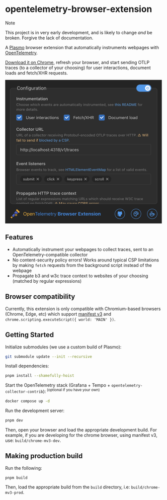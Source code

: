 # opentelemetry-browser-extension

> [!NOTE] 
> This project is in very early development, and is likely to change *and* be broken. Forgive the lack of documentation.

A [Plasmo](https://docs.plasmo.com/) browser extension that automatically instruments webpages with [OpenTelemetry](https://opentelemetry.io/docs/what-is-opentelemetry/).

[Download it on Chrome](https://chromewebstore.google.com/detail/opentelemetry-browser-ext/bgjeoaohfhbfabbfhbafjihbobjgniag), refresh your browser, and start sending OTLP traces (to a collector of your choosing) for user interactions, document loads and fetch/XHR requests.

<img src='./assets/store/popup.png' width='524' alt='An example view of the popup UI'/>

## Features

* Automatically instrument your webpages to collect traces, sent to an OpenTelemetry-compatible collector
* No content-security policy errors! Works around typical CSP limitations by making `fetch` requests from the background script instead of the webpage
* Propagate b3 and w3c trace context to websites of your choosing (matched by regular expressions)

## Browser compatibility

Currently, this extension is only compatible with Chromium-based browsers (Chrome, Edge, etc) which support [manifest v3](https://developer.chrome.com/docs/extensions/develop/migrate/what-is-mv3) and `chrome.scripting.executeScript({ world: 'MAIN' })`.

## Getting Started

Initialize submodules (we use a custom build of Plasmo):

```bash
git submodule update --init --recursive
```

Install dependencies:

```bash
pnpm install --shamefully-hoist
```

Start the OpenTelemetry stack (Grafana + Tempo + `opentelemetry-collector-contrib`):<sup> (optional if you have your own)</sup>
```bash
docker compose up -d
```

Run the development server:

```bash
pnpm dev
```

Then, open your browser and load the appropriate development build. For example, if you are developing for the chrome browser, using manifest v3, use: `build/chrome-mv3-dev`.

## Making production build

Run the following:

```bash
pnpm build
```

Then, load the appropriate build from the `build` directory, i.e: `build/chrome-mv3-prod`.
